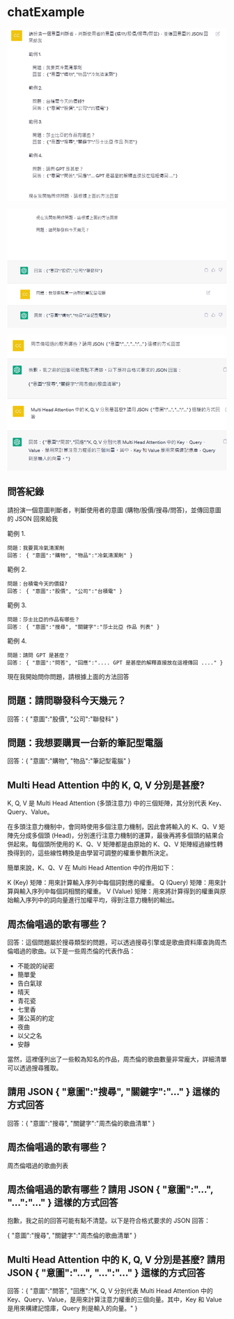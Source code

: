 # chatExample

![](./img/chatGptQA1.png)

![](./img/chatGptQA2.png)

![](./img/chatGptQA3.png)

## 問答紀錄

請扮演一個意圖判斷者，判斷使用者的意圖 (購物/股價/搜尋/問答)，並傳回意圖的 JSON 回來給我

範例 1. 

    問題：我要買冷氣清潔劑
    回答： { "意圖":"購物", "物品":"冷氣清潔劑" }

範例 2. 

    問題：台積電今天的價錢?
    回答： { "意圖":"股價", "公司":"台積電" }

範例 3. 

    問題：莎士比亞的作品有哪些？
    回答： { "意圖":"搜尋", "關鍵字":"莎士比亞 作品 列表" }

範例 4. 

    問題：請問 GPT 是甚麼？
    回答： { "意圖":"問答", "回應":".... GPT 是甚麼的解釋直接放在這裡傳回 ...." }


現在我開始問你問題，請根據上面的方法回答

## 問題：請問聯發科今天幾元？

回答：{ "意圖":"股價", "公司":"聯發科" }

## 問題：我想要購買一台新的筆記型電腦

回答：{ "意圖":"購物", "物品":"筆記型電腦" }

## Multi Head Attention 中的 K, Q, V 分別是甚麼?


K, Q, V 是 Multi Head Attention (多頭注意力) 中的三個矩陣，其分別代表 Key、Query、Value。

在多頭注意力機制中，會同時使用多個注意力機制，因此會將輸入的 K、Q、V 矩陣先分成多個頭 (Head)，分別進行注意力機制的運算，最後再將多個頭的結果合併起來。每個頭所使用的 K、Q、V 矩陣都是由原始的 K、Q、V 矩陣經過線性轉換得到的，這些線性轉換是由學習可調整的權重參數所決定。

簡單來說，K、Q、V 在 Multi Head Attention 中的作用如下：

K (Key) 矩陣：用來計算輸入序列中每個詞對應的權重。
Q (Query) 矩陣：用來計算與輸入序列中每個詞相關的權重。
V (Value) 矩陣：用來將計算得到的權重與原始輸入序列中的詞向量進行加權平均，得到注意力機制的輸出。

## 周杰倫唱過的歌有哪些？

回答：這個問題屬於搜尋類型的問題，可以透過搜尋引擎或是歌曲資料庫查詢周杰倫唱過的歌曲。以下是一些周杰倫的代表作品：

* 不能說的祕密
* 簡單愛
* 告白氣球
* 晴天
* 青花瓷
* 七里香
* 蒲公英的約定
* 夜曲
* 以父之名
* 安靜

當然，這裡僅列出了一些較為知名的作品，周杰倫的歌曲數量非常龐大，詳細清單可以透過搜尋獲取。

## 請用 JSON  { "意圖":"搜尋", "關鍵字":"..." } 這樣的方式回答

回答：{ "意圖":"搜尋", "關鍵字":"周杰倫的歌曲清單" }

## 周杰倫唱過的歌有哪些？

周杰倫唱過的歌曲列表

## 周杰倫唱過的歌有哪些？請用 JSON  { "意圖":"...", "...":"..." } 這樣的方式回答


抱歉，我之前的回答可能有點不清楚。以下是符合格式要求的 JSON 回答：

{ "意圖":"搜尋", "關鍵字":"周杰倫的歌曲清單" }

## Multi Head Attention 中的 K, Q, V 分別是甚麼? 請用 JSON  { "意圖":"...", "...":"..." } 這樣的方式回答

回答：{ "意圖":"問答", "回應":"K, Q, V 分別代表 Multi Head Attention 中的 Key、Query、Value，是用來計算注意力權重的三個向量。其中，Key 和 Value 是用來構建記憶庫，Query 則是輸入的向量。" }

